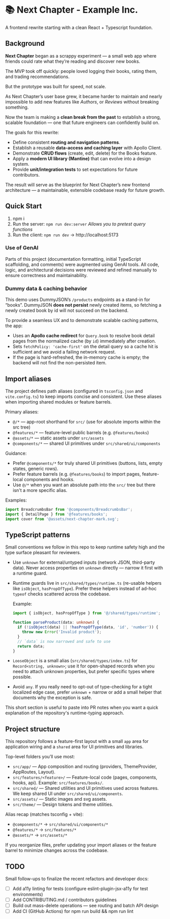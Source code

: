 # 📚 Next Chapter - Example Inc.

A frontend rewrite starting with a clean React + Typescript foundation.

## Background

**Next Chapter** began as a scrappy experiment — a small web app where friends could rate what they’re reading and discover new books.

The MVP took off quickly: people loved logging their books, rating them, and trading recommendations.

But the prototype was built for speed, not scale.

As Next Chapter’s user base grew, it became harder to maintain and nearly impossible to add new features like _Authors_, or _Reviews_ without breaking something.

Now the team is making a **clean break from the past** to establish a strong, scalable foundation — one that future engineers can confidently build on.

The goals for this rewrite:

- Define consistent **routing and navigation patterns**.
- Establish a reusable **data-access and caching layer** with Apollo Client.
- Demonstrate **CRUD flows** (create, edit, delete) for the Books feature.
- Apply a **modern UI library (Mantine)** that can evolve into a design system.
- Provide **unit/integration tests** to set expectations for future contributors.

The result will serve as the blueprint for Next Chapter’s new frontend architecture — a maintainable, extensible codebase ready for future growth.

## Quick Start

1. npm i
2. Run the server: `npm run dev:server`
   _Allows you to pretest query functions_
3. Run the client: `npm run dev` → http://localhost:5173

### Use of GenAI

Parts of this project (documentation formatting, initial TypeScript scaffolding, and comments)
were augmented using GenAI tools. All code, logic, and architectural decisions were reviewed
and refined manually to ensure correctness and maintainability.

### Dummy data & caching behavior

This demo uses DummyJSON’s `/products` endpoints as a stand-in for “books”.
DummyJSON **does not persist** newly created items, so fetching a newly created
book by id will not succeed on the backend.

To provide a seamless UX and to demonstrate scalable caching patterns, the app:

- Uses an **Apollo cache redirect** for `Query.book` to resolve book detail
  pages from the normalized cache (by `id`) immediately after creation.
- Sets `fetchPolicy: 'cache-first'` on the detail query so a cache hit is
  sufficient and we avoid a failing network request.
- If the page is hard-refreshed, the in-memory cache is empty; the backend will
  not find the non-persisted item.

<!-- appended by automated edit: Import aliases -->

## Import aliases

The project defines path aliases (configured in `tsconfig.json` and `vite.config.ts`) to keep imports concise and consistent. Use these aliases when importing shared modules or feature barrels.

Primary aliases:

- `@/*` — app-root shorthand for `src/` (use for absolute imports within the src tree)
- `@features/*` — feature-level public barrels (e.g. `@features/books`)
- `@assets/*` — static assets under `src/assets`
- `@components/*` — shared UI primitives under `src/shared/ui/components`

Guidance:

- Prefer `@components/*` for truly shared UI primitives (buttons, lists, empty states, generic rows).
- Prefer feature barrels (e.g. `@features/books`) to import pages, feature-local components and hooks.
- Use `@/*` when you want an absolute path into the `src/` tree but there isn't a more specific alias.

Examples:

```ts
import BreadcrumbsBar from '@components/BreadcrumbsBar';
import { DetailPage } from '@features/books';
import cover from '@assets/next-chapter-mark.svg';
```

## TypeScript patterns

Small conventions we follow in this repo to keep runtime safety high and the
type surface pleasant for reviewers.

- Use `unknown` for external/untyped inputs (network JSON, third-party data).
  Never access properties on `unknown` directly — narrow it first with a
  runtime guard.

- Runtime guards live in `src/shared/types/runtime.ts` (re-usable helpers
  like `isObject`, `hasPropOfType`). Prefer these helpers instead of ad-hoc
  `typeof` checks scattered across the codebase.

  Example:

  ```ts
  import { isObject, hasPropOfType } from '@/shared/types/runtime';

  function parseProduct(data: unknown) {
    if (!isObject(data) || !hasPropOfType(data, 'id', 'number')) {
      throw new Error('Invalid product');
    }
    // `data` is now narrowed and safe to use
    return data;
  }
  ```

- `LooseObject` is a small alias (`src/shared/types/index.ts`) for
  `Record<string, unknown>`; use it for open-shaped records when you need to
  attach unknown properties, but prefer specific types where possible.

- Avoid `any`. If you really need to opt-out of type-checking for a tight
  localized edge case, prefer `unknown` + narrow or add a small helper that
  documents why the exception is safe.

This short section is useful to paste into PR notes when you want a quick
explanation of the repository's runtime-typing approach.

## Project structure

This repository follows a feature-first layout with a small `app` area for
application wiring and a `shared` area for UI primitives and libraries.

Top-level folders you’ll use most:

- `src/app/` — App composition and routing (providers, ThemeProvider, AppRoutes, Layout).
- `src/features/<feature>/` — Feature-local code (pages, components, hooks, api). Example: `src/features/books/`.
- `src/shared/` — Shared utilities and UI primitives used across features. We keep shared UI under `src/shared/ui/components`.
- `src/assets/` — Static images and svg assets.
- `src/theme/` — Design tokens and theme utilities.

Alias recap (matches tsconfig + vite):

- `@components/*` → `src/shared/ui/components/*`
- `@features/*` → `src/features/*`
- `@assets/*` → `src/assets/*`

If you reorganize files, prefer updating your import aliases or the feature barrel to minimize changes across the codebase.

## TODO

Small follow-ups to finalize the recent refactors and developer docs:

- [ ] Add a11y linting for tests (configure eslint-plugin-jsx-a11y for test environments)
- [ ] Add CONTRIBUTING.md / contributors guidelines
- [ ] Build out mass-delete operations — see routing and batch API design
- [ ] Add CI (GitHub Actions) for npm run build && npm run lint
